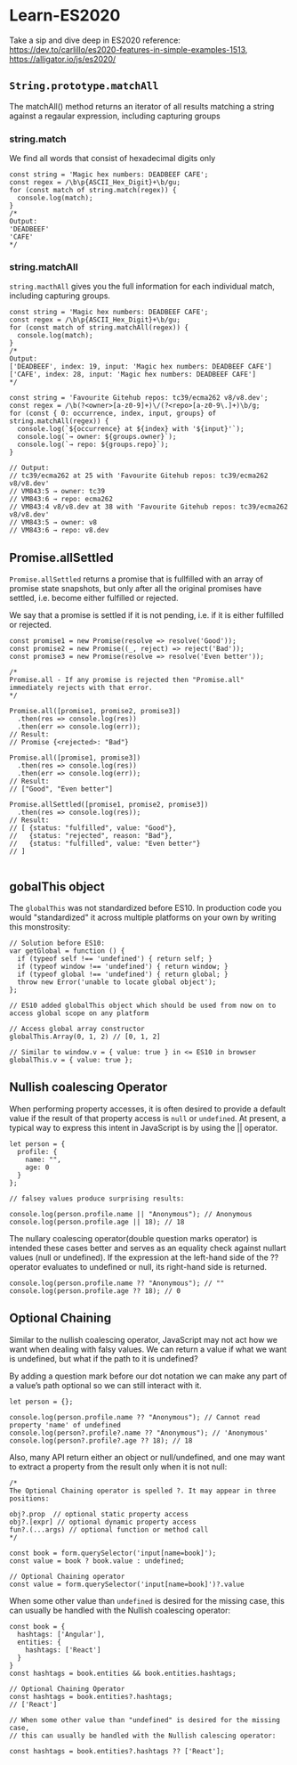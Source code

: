 # Learn-ES2020
Take a sip and dive deep in ES2020
reference: https://dev.to/carlillo/es2020-features-in-simple-examples-1513, https://alligator.io/js/es2020/

## `String.prototype.matchAll`
The matchAll() method returns an iterator of all results matching a string against a regaular expression, including capturing groups

### string.match
We find all words that consist of hexadecimal digits only
```
const string = 'Magic hex numbers: DEADBEEF CAFE';
const regex = /\b\p{ASCII_Hex_Digit}+\b/gu;
for (const match of string.match(regex)) {
  console.log(match);
}
/*
Output:
'DEADBEEF'
'CAFE'
*/
```

### string.matchAll
`string.macthAll` gives you the full information for each individual match, including capturing groups.
```
const string = 'Magic hex numbers: DEADBEEF CAFE';
const regex = /\b\p{ASCII_Hex_Digit}+\b/gu;
for (const match of string.matchAll(regex)) {
  console.log(match);
}
/*
Output:
['DEADBEEF', index: 19, input: 'Magic hex numbers: DEADBEEF CAFE']
['CAFE', index: 28, input: 'Magic hex numbers: DEADBEEF CAFE']
*/

const string = 'Favourite Gitehub repos: tc39/ecma262 v8/v8.dev';
const regex = /\b(?<owner>[a-z0-9]+)\/(?<repo>[a-z0-9\.]+)\b/g;
for (const { 0: occurrence, index, input, groups} of string.matchAll(regex)) {
  console.log(`${occurrence} at ${index} with '${input}'`);
  console.log(`→ owner: ${groups.owner}`);
  console.log(`→ repo: ${groups.repo}`);
}

// Output:
// tc39/ecma262 at 25 with 'Favourite Gitehub repos: tc39/ecma262 v8/v8.dev'
// VM843:5 → owner: tc39
// VM843:6 → repo: ecma262
// VM843:4 v8/v8.dev at 38 with 'Favourite Gitehub repos: tc39/ecma262 v8/v8.dev'
// VM843:5 → owner: v8
// VM843:6 → repo: v8.dev
```

## Promise.allSettled

`Promise.allSettled` returns a promise that is fullfilled with an array of promise state snapshots, but only after all the original promises have settled, i.e. become either fulfilled or rejected.

We say that a promise is settled if it is not pending, i.e. if it is either fulfilled or rejected.

```
const promise1 = new Promise(resolve => resolve('Good'));
const promise2 = new Promise((_, reject) => reject('Bad'));
const promise3 = new Promise(resolve => resolve('Even better'));

/*
Promise.all - If any promise is rejected then "Promise.all"
immediately rejects with that error.
*/

Promise.all([promise1, promise2, promise3])
  .then(res => console.log(res))
  .then(err => console.log(err));
// Result:
// Promise {<rejected>: "Bad"}

Promise.all([promise1, promise3])
  .then(res => console.log(res))
  .then(err => console.log(err));
// Result:
// ["Good", "Even better"]

Promise.allSettled([promise1, promise2, promise3])
  .then(res => console.log(res));
// Result:
// [ {status: "fulfilled", value: "Good"},
//   {status: "rejected", reason: "Bad"},
//   {status: "fulfilled", value: "Even better"}
// ]
  
```

## gobalThis object

The `globalThis` was not standardized before ES10.
In production code you would "standardized" it across multiple platforms on your own by writing this monstrosity:

```
// Solution before ES10:
var getGlobal = function () {
  if (typeof self !== 'undefined') { return self; }
  if (typeof window !== 'undefined') { return window; }
  if (typeof global !== 'undefined') { return global; }
  throw new Error('unable to locate global object');
};

// ES10 added globalThis object which should be used from now on to access global scope on any platform

// Access global array constructor
globalThis.Array(0, 1, 2) // [0, 1, 2]

// Similar to window.v = { value: true } in <= ES10 in browser
globalThis.v = { value: true };

```

## Nullish coalescing Operator
When performing property accesses, it is often desired to provide a default value if the result of that property access is `null` or `undefined`. At present, a typical way to express this intent in JavaScript is by using the || operator.

```
let person = {
  profile: {
    name: "",
    age: 0
  }
};

// falsey values produce surprising results:

console.log(person.profile.name || "Anonymous"); // Anonymous
console.log(person.profile.age || 18); // 18
```

The nullary coalescing operator(double question marks operator) is intended these cases better and serves as an equality check against nullart values (null or undefined). If the expression at the left-hand side of the ?? operator evaluates to undefined or null, its right-hand side is returned.

```
console.log(person.profile.name ?? "Anonymous"); // ""
console.log(person.profile.age ?? 18); // 0
```

## Optional Chaining
Similar to the nullish coalescing operator, JavaScript may not act how we want when dealing with falsy values. We can return a value if what we want is undefined, but what if the path to it is undefined?

By adding a question mark before our dot notation we can make any part of a value’s path optional so we can still interact with it.
```
let person = {};

console.log(person.profile.name ?? "Anonymous"); // Cannot read property 'name' of undefined
console.log(person?.profile?.name ?? "Anonymous"); // 'Anonymous'
console.log(person?.profile?.age ?? 18); // 18
```

Also, many API return either an object or null/undefined, and one may want to extract a property from the result only when it is not null:
```
/*
The Optional Chaining operator is spelled ?. It may appear in three positions:

obj?.prop  // optional static property access
obj?.[expr] // optional dynamic property access
fun?.(...args) // optional function or method call
*/

const book = form.querySelector('input[name=book]');
const value = book ? book.value : undefined;

// Optional Chaining operator
const value = form.querySelector('input[name=book]')?.value
```

When some other value than `undefined` is desired for the missing case, this can usually be handled with the Nullish coalescing operator:

```
const book = {
  hashtags: ['Angular'],
  entities: {
    hashtags: ['React']  
  }
}
const hashtags = book.entities && book.entities.hashtags;

// Optional Chaining Operator
const hashtags = book.entities?.hashtags;
// ['React']

// When some other value than "undefined" is desired for the missing case,
// this can usually be handled with the Nullish calescing operator:

const hashtags = book.entities?.hashtags ?? ['React'];
```
